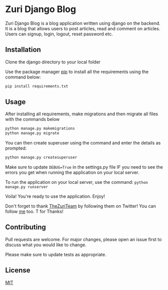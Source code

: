 # Zuri Django Blog

Zuri Django Blog is a blog application written using django on the backend. It is a blog that allows users to post articles, read and comment on articles. Users can signup, login, logout, reset password etc.

## Installation

Clone the django directory to your local folder


Use the package manager [pip](https://pip.pypa.io/en/stable/) to install all the requirements using the command below:

```bash
pip install requirements.txt
```

## Usage

After installing all requirements, make migrations and then migrate all files with the commands below
```bash
python manage.py makemigrations
python manage.py migrate
```
You can then create superuser using the command and enter the details as prompted:
```bash
python manage.py createsuperuser
```
Make sure to update ```DEBUG=True``` in the settings.py file IF you need to see the errors you get when running the application on your local server.

To run the application on your local server, use the command: ```python manage.py runserver```

Voila! You're ready to use the application. Enjoy!


Don't forget to thank [TheZuriTeam](https://twitter.com/theZuriTeam) by following them on Twitter!
You can follow [me](https://twitter.com/oluwa_teeblaq) too. T for Thanks!

## Contributing
Pull requests are welcome. For major changes, please open an issue first to discuss what you would like to change.

Please make sure to update tests as appropriate.

## License
[MIT](https://choosealicense.com/licenses/mit/)
